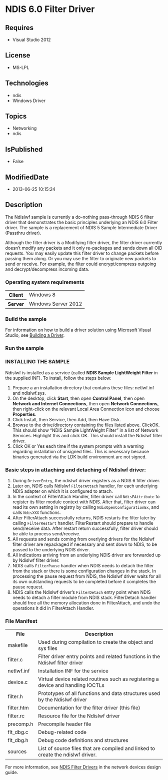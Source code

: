 # NDIS 6.0 Filter Driver
## Requires
* Visual Studio 2012
## License
* MS-LPL
## Technologies
* ndis
* Windows Driver
## Topics
* Networking
* ndis
## IsPublished
* False
## ModifiedDate
* 2013-06-25 10:15:24
## Description

<div id="mainSection">
<p>The Ndislwf sample is currently a do-nothing pass-through NDIS 6 filter driver that demonstrates the basic principles underlying an NDIS 6.0 Filter driver. The sample is a replacement of NDIS 5 Sample Intermediate Driver (Passthru driver).
</p>
<p>Although the filter driver is a Modifying filter driver, the filter driver currently doesn’t modify any packets and it only re-packages and sends down all OID requests. You may easily update this filter driver to change packets before passing them along.
 Or you may use the filter to originate new packets to send or receive. For example, the filter could encrypt/compress outgoing and decrypt/decompress incoming data.</p>
<h3>Operating system requirements</h3>
<table>
<tbody>
<tr>
<th>Client</th>
<td><dt>Windows&nbsp;8 </dt></td>
</tr>
<tr>
<th>Server</th>
<td><dt>Windows Server&nbsp;2012 </dt></td>
</tr>
</tbody>
</table>
<h3>Build the sample</h3>
<p>For information on how to build a driver solution using Microsoft Visual Studio, see
<a href="http://msdn.microsoft.com/en-us/library/windows/hardware/ff554644">Building a Driver</a>.</p>
<h3>Run the sample</h3>
<h3><a id="INSTALLING_THE_SAMPLE"></a><a id="installing_the_sample"></a>INSTALLING THE SAMPLE</h3>
<p>Ndislwf is installed as a service (called <b>NDIS Sample LightWeight Filter</b> in the supplied INF). To install, follow the steps below:</p>
<ol>
<li>Prepare a an installation directory that contains these files: netlwf.inf and ndislwf.sys.
</li><li>On the desktop, click <b>Start</b>, then open <b>Control Panel</b>, then open
<b>Network and Internet Connections</b>, then open <b>Network Connections</b>, then right-click on the relevant Local Area Connection icon and choose
<b>Properties</b>. </li><li>Click Install, then Service, then Add, then Have Disk. </li><li>Browse to the drive/directory containing the files listed above. ClickOK. This should show “NDIS Sample LightWeight Filter” in a list of Network Services. Highlight this and click OK. This should install the Ndislwf filter driver.
</li><li>Click OK or Yes each time if the system prompts with a warning regarding installation of unsigned files. This is necessary because binaries generated via the LDK build environment are not signed.
</li></ol>
<h3><a id="Basic_steps_in_attaching_and_detaching_of_Ndislwf_driver_"></a><a id="basic_steps_in_attaching_and_detaching_of_ndislwf_driver_"></a><a id="BASIC_STEPS_IN_ATTACHING_AND_DETACHING_OF_NDISLWF_DRIVER_"></a>Basic steps in attaching and detaching
 of Ndislwf driver:</h3>
<ol>
<li>During <code>DriverEntry</code>, the ndislwf driver registers as a NDIS 6 filter driver.
</li><li>Later on, NDIS calls Ndislwf <code>FilterAttach</code> handler, for each underlying NDIS adapter on which it is configured to attach.
</li><li>In the context of FilterAttach Handler, filter driver call <code>NdisFAttribute</code> to register its filter module context with NDIS. After that, filter driver can read its own setting in registry by calling
<code>NdisOpenConfigurationEx</code>, and calls <code>NdisXXX</code> functions. </li><li>After FilterAttach successfully returns, NDIS restarts the filter later by calling
<code>FilterRestart</code> handler. FilterRestart should prepare to handle send/receive data. After restart return successfully, filter driver should be able to process send/receive.
</li><li>All requests and sends coming from overlying drivers for the Ndislwf filter driver are repackaged if necessary and sent down to NDIS, to be passed to the underlying NDIS driver.
</li><li>All indications arriving from an underlying NDIS driver are forwarded up by Ndislwf filter driver.
</li><li>NDIS calls <code>FilterPause</code> handler when NDIS needs to detach the filter from the stack or there is some configuration changes in the stack. In processing the pause request from NDIS, the Ndislwf driver waits for all its own outstanding requests
 to be completed before it completes the pause request. </li><li>NDIS calls the Ndislwf driver’s <code>FilterDetach</code> entry point when NDIS needs to detach a filter module from NDIS stack. FilterDetach handler should free all the memory allocation done in FilterAttach, and undo the operations it did in FilterAttach
 Handler. </li></ol>
<h3><a id="File_Manifest"></a><a id="file_manifest"></a><a id="FILE_MANIFEST"></a>File Manifest</h3>
<table>
<tbody>
<tr>
<th>File</th>
<th>Description</th>
</tr>
<tr>
<td>makefile</td>
<td>Used during compilation to create the object and sys files</td>
</tr>
<tr>
<td>filter.c</td>
<td>Filter driver entry points and related functions in the Ndislwf filter driver</td>
</tr>
<tr>
<td>netlwf.inf</td>
<td>Installation INF for the service</td>
</tr>
<tr>
<td>device.c</td>
<td>Virtual device related routines such as registering a device and handling IOCTLs</td>
</tr>
<tr>
<td>filter.h</td>
<td>Prototypes of all functions and data structures used by the Ndislwf driver</td>
</tr>
<tr>
<td>filter.htm</td>
<td>Documentation for the filter driver (this file)</td>
</tr>
<tr>
<td>filter.rc</td>
<td>Resource file for the Ndislwf driver</td>
</tr>
<tr>
<td>precomp.h</td>
<td>Precompile header file</td>
</tr>
<tr>
<td>flt_dbg.c</td>
<td>Debug-related code</td>
</tr>
<tr>
<td>flt_dbg.h</td>
<td>Debug code definitions and structures</td>
</tr>
<tr>
<td>sources</td>
<td>List of source files that are compiled and linked to create the ndislwf driver.</td>
</tr>
</tbody>
</table>
<p>For more information, see <a href="http://msdn.microsoft.com/en-us/library/windows/hardware/ff565492">
NDIS Filter Drivers</a> in the network devices design guide.</p>
</div>
